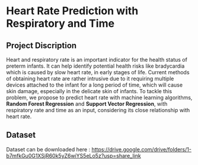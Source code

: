 # Heart Rate Prediction with Respiratory and Time

## Project Discription
Heart and respiratory rate is an important indicator for the health status of preterm infants. It can help identify potential health risks like bradycardia which is caused by slow heart rate, in early stages of life. Current methods of obtaining heart rate are rather intrusive due to it requiring multiple devices attached to the infant for a long period of time, which will cause skin damage, especially in the delicate skin of infants. To tackle this problem, we propose to predict heart rate with machine learning algorithms, **Random Forest Regression** and **Support Vector Regression**, with respiratory rate and time as an input, considering its close relationship with heart rate. 

## Dataset
Dataset can be downloaded here : https://drive.google.com/drive/folders/1-b7mfkGu0G1XSjR60k5yZ6wiYS5eLo5z?usp=share_link
